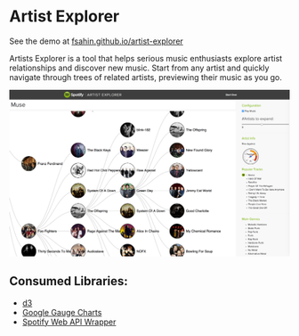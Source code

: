 Artist Explorer
===============

See the demo at [fsahin.github.io/artist-explorer](https://fsahin.github.io/artist-explorer)

Artists Explorer is a tool that helps serious music enthusiasts explore artist relationships and discover new music. Start from any artist and quickly navigate through trees of related artists, previewing their music as you go.

![Screenshot](./img/ScreenShot.png)

Consumed Libraries:
--------------
* [d3](http://d3js.org/)
* [Google Gauge Charts](https://developers.google.com/chart/interactive/docs/gallery/gauge)
* [Spotify Web API Wrapper](https://github.com/JMPerez/spotify-web-api-js)


